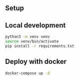 ## Setup


## Local development
```sh
python3 -m venv venv
source venv/bin/activate
pip install -r requirements.txt
```

## Deploy with docker
```sh
docker-compose up -d
```
